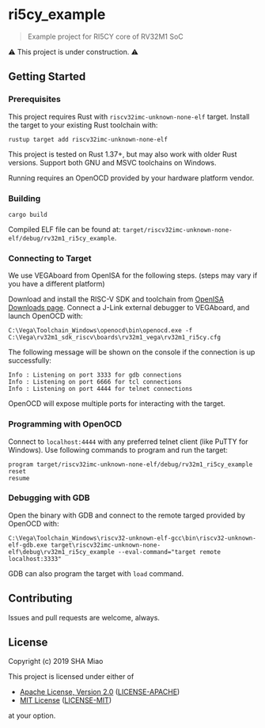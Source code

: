 # ri5cy_example

> Example project for RI5CY core of RV32M1 SoC

⚠ This project is under construction. ⚠

## Getting Started

### Prerequisites

This project requires Rust with `riscv32imc-unknown-none-elf` target. Install the target to your existing Rust toolchain with:

```
rustup target add riscv32imc-unknown-none-elf
```

This project is tested on Rust 1.37+, but may also work with older Rust versions. Support both GNU and MSVC toolchains on Windows. 

Running requires an OpenOCD provided by your hardware platform vendor. 

### Building

```
cargo build
```

Compiled ELF file can be found at: `target/riscv32imc-unknown-none-elf/debug/rv32m1_ri5cy_example`.

### Connecting to Target

We use VEGAboard from OpenISA for the following steps. (steps may vary if you have a different platform)

Download and install the RISC-V SDK and toolchain from [OpenISA Downloads page](https://open-isa.org/downloads/). Connect a J-Link external debugger to VEGAboard, and launch OpenOCD with:

```
C:\Vega\Toolchain_Windows\openocd\bin\openocd.exe -f C:\Vega\rv32m1_sdk_riscv\boards\rv32m1_vega\rv32m1_ri5cy.cfg
```

The following message will be shown on the console if the connection is up successfully:

```
Info : Listening on port 3333 for gdb connections
Info : Listening on port 6666 for tcl connections
Info : Listening on port 4444 for telnet connections
```

OpenOCD will expose multiple ports for interacting with the target.

### Programming with OpenOCD

Connect to `localhost:4444` with any preferred telnet client (like PuTTY for Windows). Use following commands to program and run the target:

```
program target/riscv32imc-unknown-none-elf/debug/rv32m1_ri5cy_example
reset
resume
```

### Debugging with GDB

Open the binary with GDB and connect to the remote targed provided by OpenOCD with:

```
C:\Vega\Toolchain_Windows\riscv32-unknown-elf-gcc\bin\riscv32-unknown-elf-gdb.exe target\riscv32imc-unknown-none-elf\debug\rv32m1_ri5cy_example --eval-command="target remote localhost:3333"
```

GDB can also program the target with `load` command.

## Contributing

Issues and pull requests are welcome, always. 

## License

Copyright (c) 2019 SHA Miao

This project is licensed under either of

* [Apache License, Version 2.0](http://www.apache.org/licenses/LICENSE-2.0)
  ([LICENSE-APACHE](LICENSE-APACHE))
* [MIT License](http://opensource.org/licenses/MIT)
  ([LICENSE-MIT](LICENSE-MIT))

at your option.
